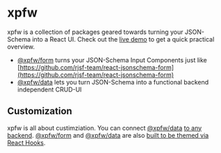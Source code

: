 # xpfw

xpfw is a collection of packages geared towards turning your JSON-Schema into a React UI.
Check out the [live demo](https://xpfw.github.io) to get a quick practical overview.

- [@xpfw/form](https://xpfw.github.io/form) turns your JSON-Schema Input Components just like [https://github.com/rjsf-team/react-jsonschema-form](https://github.com/rjsf-team/react-jsonschema-form)
- [@xpfw/data](https://xpfw.github.io/data) lets you turn JSON-Schema into a functional backend independent CRUD-UI

## Customization
xpfw is all about custimziation.
You can connect [@xpfw/data](https://xpfw.github.io/data) [to any backend](https://xpfw.github.io/docs/ui/backend).
[@xpfw/form](https://xpfw.github.io/form) and [@xpfw/data](https://xpfw.github.io/data) are also [built to be themed via React Hooks](https://xpfw.github.io/docs/ui/theme).